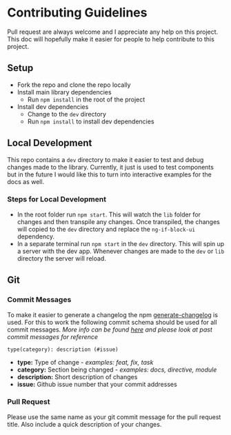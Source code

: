 # Contributing Guidelines
Pull request are always welcome and I appreciate any help on this project. This doc will hopefully make it easier for people to help contribute to this project.

## Setup
* Fork the repo and clone the repo locally
* Install main library dependencies
  * Run `npm install` in the root of the project
* Install dev dependencies
  * Change to the `dev` directory
  * Run `npm install` to install dev dependencies

## Local Development
This repo contains a `dev` directory to make it easier to test and debug changes made to the library. Currently, it just is used to test components but in the future I would like this to turn into interactive examples for the docs as well.

### Steps for Local Development
* In the root folder run `npm start`. This will watch the `lib` folder for changes and then transpile any changes. Once transpiled, the changes will copied to the `dev` directory and replace the `ng-if-block-ui` dependency.
* In a separate terminal run `npm start` in the `dev` directory. This will spin up a server with the dev app. Whenever changes are made to the `dev` or `lib` directory the server will reload.

## Git

### Commit Messages
To make it easier to generate a changelog the npm [generate-changelog](https://www.npmjs.com/package/generate-changelog) is used. For this to work the following commit schema should be used for all commit messages. *More info can be found [here](https://www.npmjs.com/package/generate-changelog#usage) and please look at past commit messages for reference*

```
type(category): description (#issue)
```

* **type:** Type of change - *examples: feat, fix, task*
* **category:** Section being changed - *examples: docs, directive, module*
* **description:** Short description of changes
* **issue:** Github issue number that your commit addresses

### Pull Request
Please use the same name as your git commit message for the pull request title. Also include a quick description of your changes.